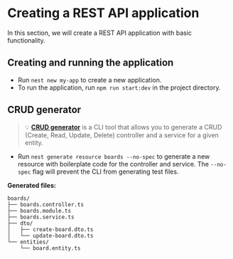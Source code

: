 # Creating a REST API application

In this section, we will create a REST API application with basic functionality.

## Creating and running the application

- Run `nest new my-app` to create a new application.
- To run the application, run `npm run start:dev` in the project directory.

## CRUD generator

> 💡 **[CRUD generator](https://docs.nestjs.com/recipes/crud-generator#generating-a-new-resource)** is a CLI tool that allows you to generate a CRUD (Create, Read, Update, Delete) controller and a service for a given entity.

- Run `nest generate resource boards --no-spec` to generate a new resource with boilerplate code for the controller and service. The `--no-spec` flag will prevent the CLI from generating test files.

**Generated files:**

```file
boards/
├── boards.controller.ts
├── boards.module.ts
├── boards.service.ts
├── dto/
│   ├── create-board.dto.ts
│   └── update-board.dto.ts
└── entities/
    └── board.entity.ts
```
